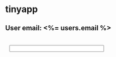 # tinyapp


##           <label for="username">User email: <%= users.email %></label>
##           <input class="form-control" type="text" id="username" name="username" placeholder="" style="width: 300px; margin: 1em">